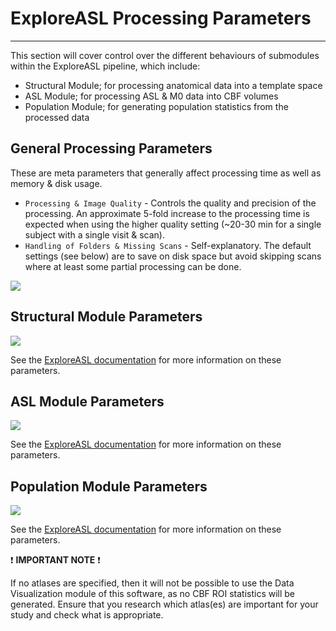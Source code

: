 # ExploreASL Processing Parameters

---

This section will cover control over the different behaviours of submodules within the ExploreASL pipeline, which include:

- Structural Module; for processing anatomical data into a template space
- ASL Module; for processing ASL & M0 data into CBF volumes
- Population Module; for generating population statistics from the processed data

## General Processing Parameters

These are meta parameters that generally affect processing time as well as memory & disk usage.

- `Processing & Image Quality` - Controls the quality and precision of the processing. An approximate 5-fold increase to the processing time is expected when using the higher quality setting (~20-30 min for a single subject with a single visit & scan).
- `Handling of Folders & Missing Scans` - Self-explanatory. The default settings (see below) are to save on disk space but avoid skipping scans where at least some partial processing can be done.

<img src="../../../assets/img/Tutorial/DataPar/3_ProcPars/DataPar_ProcPars_General.png" />

## Structural Module Parameters

<img src="../../../assets/img/Tutorial/DataPar/3_ProcPars/DataPar_ProcPars_Structural.png" />

See the [ExploreASL documentation](https://exploreasl.github.io/Documentation/1.10.0beta/ProcessingParameters/#structural-processing-parameters) for more information on these parameters.

## ASL Module Parameters

<img src="../../../assets/img/Tutorial/DataPar/3_ProcPars/DataPar_ProcPars_ASL.png" />

See the [ExploreASL documentation](https://exploreasl.github.io/Documentation/1.10.0beta/ProcessingParameters/#asl-processing-parameters) for more information on these parameters.

## Population Module Parameters

<img src="../../../assets/img/Tutorial/DataPar/3_ProcPars/DataPar_ProcPars_Population.png" />

See the [ExploreASL documentation](https://exploreasl.github.io/Documentation/1.10.0beta/ProcessingParameters/#masking-atlas-parameters) for more information on these parameters.

:exclamation: **IMPORTANT NOTE** :exclamation:

If no atlases are specified, then it will not be possible to use the Data Visualization module of this software, as no CBF ROI statistics will be generated. Ensure that you research which atlas(es) are important for your study and check what is appropriate.

